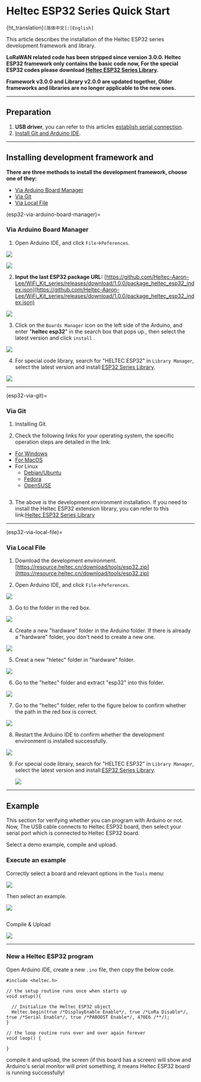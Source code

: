 # Heltec ESP32 Series Quick Start
{ht_translation}`[简体中文]:[English]`

This article describes the installation of the Heltec ESP32 series development framework and library.

**LoRaWAN related code has been stripped since version 3.0.0. Heltec ESP32 framework only contains the basic code now, For the special ESP32 codes please download [Heltec ESP32 Series Library](https://github.com/HelTecAutomation/Heltec_ESP32).**

**Framework v3.0.0 and Library v2.0.0 are updated together, Older frameworks and libraries are no longer applicable to the new ones.**

------

## Preparation
1. **USB driver**, you can refer to this articles [establish serial connection](https://docs.heltec.org/general/establish_serial_connection.html).
2. [Install Git and Arduino IDE](https://docs.heltec.org/general/how_to_install_git_and_arduino.html).

------

## Installing development framework and 
**There are three methods to install the development framework, choose one of they:**

- [Via Arduino Board Manager](esp32-via-arduino-board-manager)
- [Via Git](esp32-via-git)
- [Via Local File](esp32-via-local-file)

(esp32-via-arduino-board-manager)=
### Via Arduino Board Manager
1. Open Arduino IDE, and click `File`->`Peferences`.

![](img/quick_start/01.png)

![](img/quick_start/02.png)

2. **Input the last ESP32 package URL:** [https://github.com/Heltec-Aaron-Lee/WiFi_Kit_series/releases/download/1.0.0/package_heltec_esp32_index.json](https://github.com/Heltec-Aaron-Lee/WiFi_Kit_series/releases/download/1.0.0/package_heltec_esp32_index.json)

![](img/quick_start/03.png)

3. Click on the `Boards Manager` icon on the left side of the Arduino, and enter "**heltec esp32**" in the search box that pops up., then select the latest version and click `install`	.

![](img/quick_start/05.png)

4. For special code library, search for "HELTEC ESP32" in `Library Manager`, select the latest version and install:[ESP32 Series Library](https://github.com/HelTecAutomation/Heltec_ESP32). 

![](img/quick_start/lib.png)

------

(esp32-via-git)=

### Via Git
1. Installing Git.

2. Check the following links for your operating system, the specific operation steps are detailed in the link:
- [For Windows](https://github.com/Heltec-Aaron-Lee/WiFi_Kit_series/blob/master/InstallGuide/windows.md)
- [For MacOS](https://github.com/Heltec-Aaron-Lee/WiFi_Kit_series/blob/master/InstallGuide/mac.md)
- For Linux
  - [Debian/Ubuntu](https://github.com/Heltec-Aaron-Lee/WiFi_Kit_series/blob/master/InstallGuide/debian_ubuntu.md)
  - [Fedora](https://github.com/Heltec-Aaron-Lee/WiFi_Kit_series/blob/master/InstallGuide/fedora.md)
  - [OpenSUSE](https://github.com/Heltec-Aaron-Lee/WiFi_Kit_series/blob/master/InstallGuide/opensuse.md)

``` {TIP} After obtaining updates through "git pull", please execute "get. exe" under the path of "Arduino\hardware\heltec\esp32\tools" to obtain the latest compilation tool.

```

3. The above is the development environment installation. If you need to install the Heltec ESP32 extension library, you can refer to this link:[Heltec ESP32 Series Library](https://github.com/HelTecAutomation/Heltec_ESP32)

------

(esp32-via-local-file)=

### Via Local File
1. Download the development environment. [https://resource.heltec.cn/download/tools/esp32.zip](https://resource.heltec.cn/download/tools/esp32.zip)

2. Open Arduino IDE, and click `File`->`Peferences`.

![](img/quick_start/01.png)

3. Go to the folder in the red box.

![](img/quick_start/16.png)

4. Create a new "hardware" folder in the Arduino folder. If there is already a "hardware" folder, you don't need to create a new one.

![](img/quick_start/17.png)

5. Creat a new "hletec" folder in "hardware" folder.

![](img/quick_start/heltecfolder.png)

6. Go to the "heltec" folder and extract "esp32" into this folder.

![](img/quick_start/18.png)

7. Go to the "heltec" folder, refer to the figure below to confirm whether the path in the red box is correct.

![](img/quick_start/19.png)

8. Restart the Arduino IDE to confirm whether the development environment is installed successfully.

![](img/quick_start/20.png)



9. For special code library, search for "HELTEC ESP32" in `Library Manager`, select the latest version and install:[ESP32 Series Library](https://github.com/HelTecAutomation/Heltec_ESP32). 

   ![](img/quick_start/lib.png)

------

## Example

This section for verifying whether you can program with Arduino or not. Now, The USB cable connects to Heltec ESP32 board, then select your serial port which is connected to Heltec ESP32 board.

Select a demo example, compile and upload.

### Execute an example 
Correctly select a board and relevant options in the `Tools` menu:

![](img/quick_start/08.png)

Then select an example.

![](img/quick_start/09.jpg)

``` {Tip} To execute the code in a library, you need to mouse over, scroll down, find the library, and find the code in it.

```

Compile & Upload

![](img/quick_start/10.png)

------

### New a Heltec ESP32 program
Open Arduino IDE, create a new  `.ino` file, then copy the below code.

```arduino
#include <heltec.h>

// the setup routine runs once when starts up
void setup(){

  // Initialize the Heltec ESP32 object
  Heltec.begin(true /*DisplayEnable Enable*/, true /*LoRa Disable*/, true /*Serial Enable*/, true /*PABOOST Enable*/, 470E6 /**/);
}

// the loop routine runs over and over again forever
void loop() {

}
```

compile it and upload, the  screen (if this board has a screen) will show and Arduino's serial monitor will print something, it means Heltec ESP32 board is running successfully!

